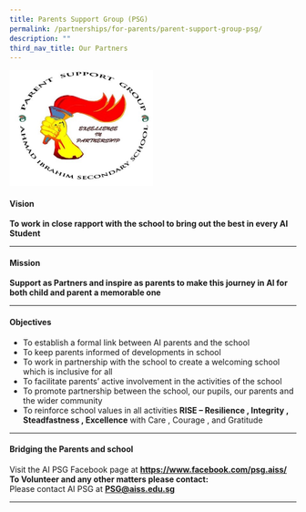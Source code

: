 ```yaml
---
title: Parents Support Group (PSG)
permalink: /partnerships/for-parents/parent-support-group-psg/
description: ""
third_nav_title: Our Partners
---
```


<img style="width: 50%;" src="/images/psg%20logo.jpg" />
<h4><strong>Vision</strong></h4>
<p><strong>To work in close rapport with the school to bring out the best in every AI Student</strong></p><hr>
<h4><strong>Mission</strong></h4>
<p><strong>Support as Partners and inspire as parents to make this journey in AI for both child and parent a memorable one</strong></p><hr>
<h4><strong>Objectives</strong></h4>
<ul>
<li>To establish a formal link between AI parents and the school</li>
<li>To keep parents informed of developments in school</li>
<li>To work in partnership with the school to create a welcoming school which is inclusive for all</li>
<li>To facilitate parents&rsquo; active involvement in the activities of the school</li>
<li>To promote partnership between the school, our pupils, our parents and the wider community</li>
<li>To reinforce school values in all activities&nbsp;<strong>RISE &ndash; Resilience , Integrity , Steadfastness , Excellence</strong>&nbsp;with Care , Courage , and Gratitude</li>
</ul>
<hr>
<h4><strong>Bridging the Parents and school</strong></h4>
<p>Visit the AI PSG Facebook page at&nbsp;<strong><a href="https://www.facebook.com/psg.aiss/" target="_blank" rel="noopener">https://www.facebook.com/psg.aiss/</a><br /></strong><strong>To Volunteer and any other matters please contact:<br /></strong>Please contact AI PSG at&nbsp;<strong><a href="mailto:PSG@aiss.edu.sg" target="">PSG@aiss.edu.sg</a></strong></p>
<hr>